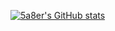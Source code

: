 [![5a8er's GitHub stats](https://github-readme-stats.vercel.app/api?username=5a8er&theme=radical)](https://github.com/anuraghazra/github-readme-stats)
